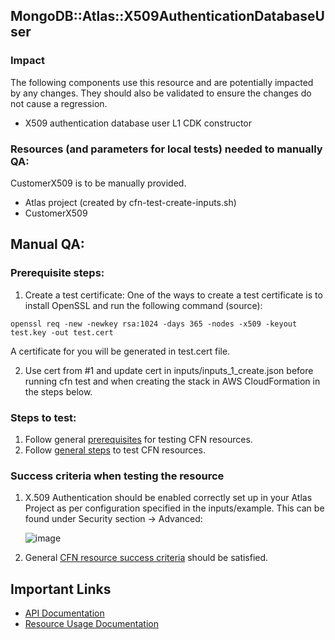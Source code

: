 ## MongoDB::Atlas::X509AuthenticationDatabaseUser

### Impact
The following components use this resource and are potentially impacted by any changes. They should also be validated to ensure the changes do not cause a regression.
- X509 authentication database user L1 CDK constructor




### Resources (and parameters for local tests) needed to manually QA:
CustomerX509 is to be manually provided.
- Atlas project (created by cfn-test-create-inputs.sh)
- CustomerX509



## Manual QA:

### Prerequisite steps:
1. Create a test certificate: One of the ways to create a test certificate is to install OpenSSL and run the following command (source):
```
openssl req -new -newkey rsa:1024 -days 365 -nodes -x509 -keyout test.key -out test.cert
```
A certificate for you will be generated in test.cert file.

2. Use cert from #1 and update cert in inputs/inputs_1_create.json before running cfn test and when creating the stack in AWS CloudFormation in the steps below.


### Steps to test:
1. Follow general [prerequisites](../../../TESTING.md.md#prerequisites) for testing CFN resources.
2. Follow [general steps](../../../TESTING.md.md#steps) to test CFN resources.

### Success criteria when testing the resource
1. X.509 Authentication should be enabled correctly set up in your Atlas Project as per configuration specified in the inputs/example. This can be found under Security section -> Advanced:

   ![image](https://user-images.githubusercontent.com/122359335/227374480-1afa48a4-5265-4a2a-ad92-067f5015eeca.png)

2. General [CFN resource success criteria](../../../TESTING.md.md#success-criteria-when-testing-the-resource) should be satisfied.

## Important Links
- [API Documentation](https://www.mongodb.com/docs/atlas/reference/api-resources-spec/#tag/X.509-Authentication/operation/createDatabaseUserCertificate)
- [Resource Usage Documentation](https://www.mongodb.com/docs/atlas/security-self-managed-x509/#set-up-self-managed-x.509-authentication)
